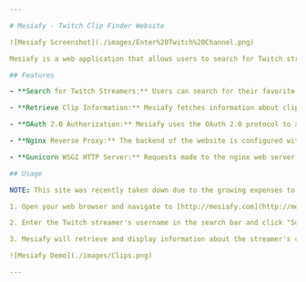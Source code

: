 ```yaml
---

# Mesiafy - Twitch Clip Finder Website

![Mesiafy Screenshot](./images/Enter%20Twitch%20Channel.png)

Mesiafy is a web application that allows users to search for Twitch streamer usernames and retrieve information about their clips. It was hosted as a Docker container on an AWS EC2 instance with the URL [mesiafy.com](http://mesiafy.com).

## Features

- **Search for Twitch Streamers:** Users can search for their favorite Twitch streamers by entering their usernames.

- **Retrieve Clip Information:** Mesiafy fetches information about clips associated with the provided Twitch streamer username. This information includes the creation date and view count of each clip.

- **OAuth 2.0 Authorization:** Mesiafy uses the OAuth 2.0 protocol to authorize with Twitch, allowing it to make API calls to retrieve clip data.

- **Nginx Reverse Proxy:** The backend of the website is configured with an Nginx web server that acts as a reverse proxy. It forwards requests made to the container on port 80 0r 443 to the port that the Flask application is running on.

- **Gunicorn WSGI HTTP Server:** Requests made to the nginx web server are forwarded to the flask backend using gunicorn that run with multiple workers to allow for multiple request handling

## Usage

NOTE: This site was recently taken down due to the growing expenses to keep it hosted.

1. Open your web browser and navigate to [http://mesiafy.com](http://mesiafy.com).

2. Enter the Twitch streamer's username in the search bar and click "Submit."

3. Mesiafy will retrieve and display information about the streamer's clips.

![Mesiafy Demo](./images/Clips.png)

---
```

